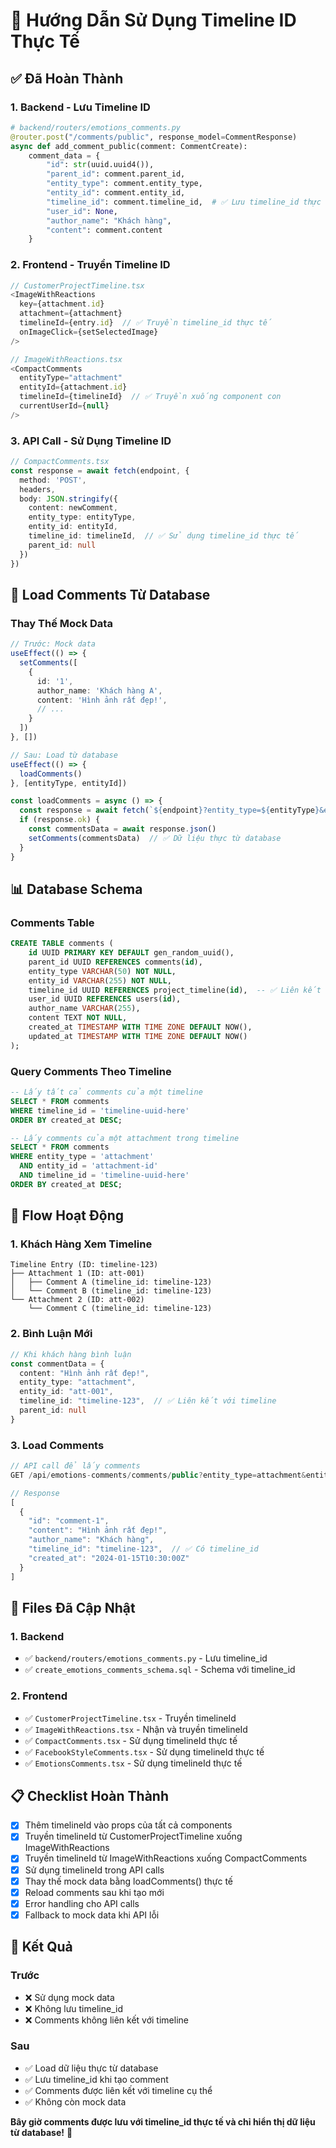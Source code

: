 # 🎯 Hướng Dẫn Sử Dụng Timeline ID Thực Tế

## ✅ **Đã Hoàn Thành**

### **1. Backend - Lưu Timeline ID**
```python
# backend/routers/emotions_comments.py
@router.post("/comments/public", response_model=CommentResponse)
async def add_comment_public(comment: CommentCreate):
    comment_data = {
        "id": str(uuid.uuid4()),
        "parent_id": comment.parent_id,
        "entity_type": comment.entity_type,
        "entity_id": comment.entity_id,
        "timeline_id": comment.timeline_id,  # ✅ Lưu timeline_id thực tế
        "user_id": None,
        "author_name": "Khách hàng",
        "content": comment.content
    }
```

### **2. Frontend - Truyền Timeline ID**
```typescript
// CustomerProjectTimeline.tsx
<ImageWithReactions
  key={attachment.id}
  attachment={attachment}
  timelineId={entry.id}  // ✅ Truyền timeline_id thực tế
  onImageClick={setSelectedImage}
/>

// ImageWithReactions.tsx
<CompactComments
  entityType="attachment"
  entityId={attachment.id}
  timelineId={timelineId}  // ✅ Truyền xuống component con
  currentUserId={null}
/>
```

### **3. API Call - Sử Dụng Timeline ID**
```typescript
// CompactComments.tsx
const response = await fetch(endpoint, {
  method: 'POST',
  headers,
  body: JSON.stringify({
    content: newComment,
    entity_type: entityType,
    entity_id: entityId,
    timeline_id: timelineId,  // ✅ Sử dụng timeline_id thực tế
    parent_id: null
  })
})
```

## 🔄 **Load Comments Từ Database**

### **Thay Thế Mock Data**
```typescript
// Trước: Mock data
useEffect(() => {
  setComments([
    {
      id: '1',
      author_name: 'Khách hàng A',
      content: 'Hình ảnh rất đẹp!',
      // ...
    }
  ])
}, [])

// Sau: Load từ database
useEffect(() => {
  loadComments()
}, [entityType, entityId])

const loadComments = async () => {
  const response = await fetch(`${endpoint}?entity_type=${entityType}&entity_id=${entityId}`)
  if (response.ok) {
    const commentsData = await response.json()
    setComments(commentsData)  // ✅ Dữ liệu thực từ database
  }
}
```

## 📊 **Database Schema**

### **Comments Table**
```sql
CREATE TABLE comments (
    id UUID PRIMARY KEY DEFAULT gen_random_uuid(),
    parent_id UUID REFERENCES comments(id),
    entity_type VARCHAR(50) NOT NULL,
    entity_id VARCHAR(255) NOT NULL,
    timeline_id UUID REFERENCES project_timeline(id),  -- ✅ Liên kết với timeline
    user_id UUID REFERENCES users(id),
    author_name VARCHAR(255),
    content TEXT NOT NULL,
    created_at TIMESTAMP WITH TIME ZONE DEFAULT NOW(),
    updated_at TIMESTAMP WITH TIME ZONE DEFAULT NOW()
);
```

### **Query Comments Theo Timeline**
```sql
-- Lấy tất cả comments của một timeline
SELECT * FROM comments 
WHERE timeline_id = 'timeline-uuid-here'
ORDER BY created_at DESC;

-- Lấy comments của một attachment trong timeline
SELECT * FROM comments 
WHERE entity_type = 'attachment' 
  AND entity_id = 'attachment-id'
  AND timeline_id = 'timeline-uuid-here'
ORDER BY created_at DESC;
```

## 🎯 **Flow Hoạt Động**

### **1. Khách Hàng Xem Timeline**
```
Timeline Entry (ID: timeline-123)
├── Attachment 1 (ID: att-001)
│   ├── Comment A (timeline_id: timeline-123)
│   └── Comment B (timeline_id: timeline-123)
└── Attachment 2 (ID: att-002)
    └── Comment C (timeline_id: timeline-123)
```

### **2. Bình Luận Mới**
```typescript
// Khi khách hàng bình luận
const commentData = {
  content: "Hình ảnh rất đẹp!",
  entity_type: "attachment",
  entity_id: "att-001",
  timeline_id: "timeline-123",  // ✅ Liên kết với timeline
  parent_id: null
}
```

### **3. Load Comments**
```typescript
// API call để lấy comments
GET /api/emotions-comments/comments/public?entity_type=attachment&entity_id=att-001

// Response
[
  {
    "id": "comment-1",
    "content": "Hình ảnh rất đẹp!",
    "author_name": "Khách hàng",
    "timeline_id": "timeline-123",  // ✅ Có timeline_id
    "created_at": "2024-01-15T10:30:00Z"
  }
]
```

## 🔧 **Files Đã Cập Nhật**

### **1. Backend**
- ✅ `backend/routers/emotions_comments.py` - Lưu timeline_id
- ✅ `create_emotions_comments_schema.sql` - Schema với timeline_id

### **2. Frontend**
- ✅ `CustomerProjectTimeline.tsx` - Truyền timelineId
- ✅ `ImageWithReactions.tsx` - Nhận và truyền timelineId
- ✅ `CompactComments.tsx` - Sử dụng timelineId thực tế
- ✅ `FacebookStyleComments.tsx` - Sử dụng timelineId thực tế
- ✅ `EmotionsComments.tsx` - Sử dụng timelineId thực tế

## 📋 **Checklist Hoàn Thành**

- [x] Thêm timelineId vào props của tất cả components
- [x] Truyền timelineId từ CustomerProjectTimeline xuống ImageWithReactions
- [x] Truyền timelineId từ ImageWithReactions xuống CompactComments
- [x] Sử dụng timelineId trong API calls
- [x] Thay thế mock data bằng loadComments() thực tế
- [x] Reload comments sau khi tạo mới
- [x] Error handling cho API calls
- [x] Fallback to mock data khi API lỗi

## 🎉 **Kết Quả**

### **Trước**
- ❌ Sử dụng mock data
- ❌ Không lưu timeline_id
- ❌ Comments không liên kết với timeline

### **Sau**
- ✅ Load dữ liệu thực từ database
- ✅ Lưu timeline_id khi tạo comment
- ✅ Comments được liên kết với timeline cụ thể
- ✅ Không còn mock data

**Bây giờ comments được lưu với timeline_id thực tế và chỉ hiển thị dữ liệu từ database!** 🚀


